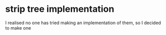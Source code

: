 # strip tree implementation
 I realised no one has tried making an implementation of them, so I decided to make one

